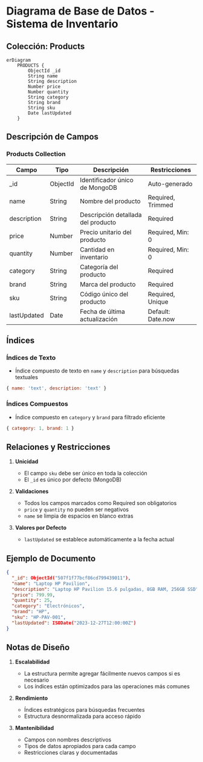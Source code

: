 # Diagrama de Base de Datos - Sistema de Inventario

## Colección: Products

```mermaid
erDiagram
    PRODUCTS {
        ObjectId _id
        String name
        String description
        Number price
        Number quantity
        String category
        String brand
        String sku
        Date lastUpdated
    }
```

## Descripción de Campos

### Products Collection

| Campo | Tipo | Descripción | Restricciones |
|-------|------|-------------|---------------|
| _id | ObjectId | Identificador único de MongoDB | Auto-generado |
| name | String | Nombre del producto | Required, Trimmed |
| description | String | Descripción detallada del producto | Required |
| price | Number | Precio unitario del producto | Required, Min: 0 |
| quantity | Number | Cantidad en inventario | Required, Min: 0 |
| category | String | Categoría del producto | Required |
| brand | String | Marca del producto | Required |
| sku | String | Código único del producto | Required, Unique |
| lastUpdated | Date | Fecha de última actualización | Default: Date.now |

## Índices

### Índices de Texto
- Índice compuesto de texto en `name` y `description` para búsquedas textuales
```javascript
{ name: 'text', description: 'text' }
```

### Índices Compuestos
- Índice compuesto en `category` y `brand` para filtrado eficiente
```javascript
{ category: 1, brand: 1 }
```

## Relaciones y Restricciones

1. **Unicidad**
   - El campo `sku` debe ser único en toda la colección
   - El `_id` es único por defecto (MongoDB)

2. **Validaciones**
   - Todos los campos marcados como Required son obligatorios
   - `price` y `quantity` no pueden ser negativos
   - `name` se limpia de espacios en blanco extras

3. **Valores por Defecto**
   - `lastUpdated` se establece automáticamente a la fecha actual

## Ejemplo de Documento

```json
{
  "_id": ObjectId("507f1f77bcf86cd799439011"),
  "name": "Laptop HP Pavilion",
  "description": "Laptop HP Pavilion 15.6 pulgadas, 8GB RAM, 256GB SSD",
  "price": 799.99,
  "quantity": 25,
  "category": "Electrónicos",
  "brand": "HP",
  "sku": "HP-PAV-001",
  "lastUpdated": ISODate("2023-12-27T12:00:00Z")
}
```

## Notas de Diseño

1. **Escalabilidad**
   - La estructura permite agregar fácilmente nuevos campos si es necesario
   - Los índices están optimizados para las operaciones más comunes

2. **Rendimiento**
   - Índices estratégicos para búsquedas frecuentes
   - Estructura desnormalizada para acceso rápido

3. **Mantenibilidad**
   - Campos con nombres descriptivos
   - Tipos de datos apropiados para cada campo
   - Restricciones claras y documentadas 
